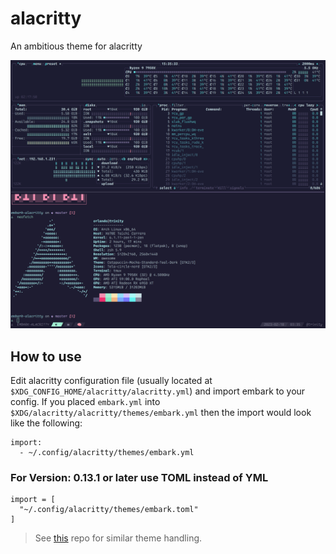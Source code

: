 # alacritty
An ambitious theme for alacritty

![Screenshot](./screenshot.png)

## How to use

Edit alacritty configuration file (usually located at `$XDG_CONFIG_HOME/alacritty/alacritty.yml`) and import embark to your config.
If you placed `embark.yml` into `$XDG/alacritty/alacritty/themes/embark.yml` then
the import would look like the following:

```
import:
  - ~/.config/alacritty/themes/embark.yml
```

### For Version: 0.13.1 or later use TOML instead of YML
```
import = [
  "~/.config/alacritty/themes/embark.toml"
]
```

> See [this](https://github.com/alacritty/alacritty-theme) repo for similar theme
> handling.
